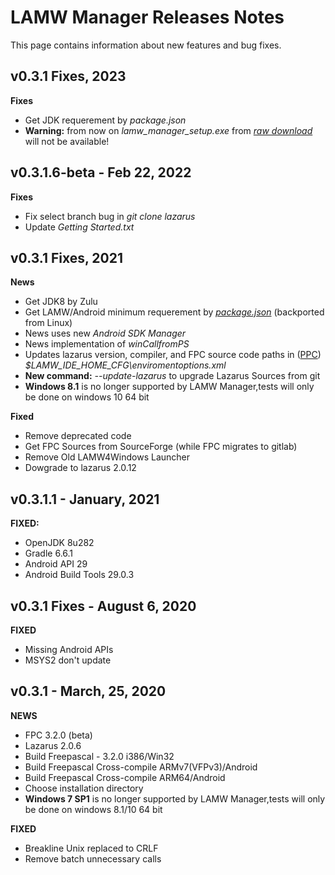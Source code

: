 # LAMW Manager Releases Notes
This page contains information about new features and bug fixes.

v0.3.1 Fixes, 2023
---
**Fixes**
+	 Get JDK requerement by *package.json*
+	**Warning:** from now on *lamw_manager_setup.exe* from [*raw download*](https://github.com/dosza/LAMWManager-win/tree/master/lamw_manager/lamw_manager_setup.exe) will not be available!

v0.3.1.6-beta - Feb 22, 2022
---
**Fixes**
+	Fix select branch bug in *git clone lazarus* 
+	Update *Getting Started.txt*

v0.3.1 Fixes, 2021
---
**News**
+	Get JDK8 by Zulu
+	Get LAMW/Android minimum requerement by [*package.json*](https://github.com/jmpessoa/lazandroidmodulewizard/blob/master/package.json) (backported from Linux)
+	News uses new *Android SDK Manager*
+	News implementation of *winCallfromPS*
+	Updates lazarus version, compiler, and FPC source code paths in ([PPC](https://wiki.lazarus.freepascal.org/Multiple_Lazarus)) *\$LAMW_IDE_HOME_CFG\\enviromentoptions.xml*
+	**New command:** *--update-lazarus* to upgrade Lazarus Sources from git
+	**Windows 8.1** is no longer supported by LAMW Manager,tests will only be done on windows 10 64 bit

**Fixed**
+	Remove deprecated code
+	Get FPC Sources from SourceForge (while FPC migrates to gitlab)
+	Remove Old LAMW4Windows Launcher
+	Dowgrade to lazarus 2.0.12

v0.3.1.1 - January, 2021
---
**FIXED:**
+	OpenJDK 8u282
+	Gradle 6.6.1
+	Android API 29
+	Android Build Tools 29.0.3


v0.3.1 Fixes - August 6, 2020
----
**FIXED**
+	Missing Android APIs
+	MSYS2 don't update

v0.3.1 - March, 25, 2020
---
**NEWS**
+	FPC 3.2.0 (beta)
+	Lazarus 2.0.6
+	Build Freepascal - 3.2.0 i386/Win32
+	Build Freepascal Cross-compile ARMv7(VFPv3)/Android
+	Build Freepascal Cross-compile ARM64/Android
+	Choose installation directory
+	**Windows 7 SP1** is no longer supported by LAMW Manager,tests will only be done on windows 8.1/10 64 bit

**FIXED**
+	Breakline Unix replaced to CRLF
+	Remove batch unnecessary calls